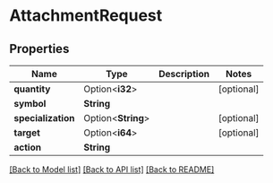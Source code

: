 # AttachmentRequest

## Properties

Name | Type | Description | Notes
------------ | ------------- | ------------- | -------------
**quantity** | Option<**i32**> |  | [optional]
**symbol** | **String** |  | 
**specialization** | Option<**String**> |  | [optional]
**target** | Option<**i64**> |  | [optional]
**action** | **String** |  | 

[[Back to Model list]](../README.md#documentation-for-models) [[Back to API list]](../README.md#documentation-for-api-endpoints) [[Back to README]](../README.md)


